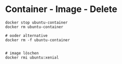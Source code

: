 # Container - Image - Delete 

```
docker stop ubuntu-container 
docker rm ubuntu-container

# ooder alternative
docker rm -f ubuntu-container 


# image löschen 
docker rmi ubuntu:xenial 

```
